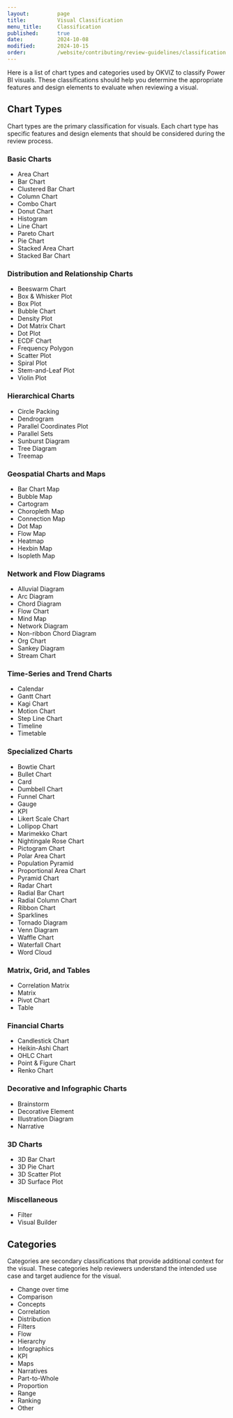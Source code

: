 ```yaml
---
layout:         page
title:          Visual Classification
menu_title:     Classification
published:      true
date:           2024-10-08
modified:       2024-10-15
order:          /website/contributing/review-guidelines/classification
---
```


Here is a list of chart types and categories used by OKVIZ to classify Power BI visuals. These classifications should help you determine the appropriate features and design elements to evaluate when reviewing a visual. 

## Chart Types

Chart types are the primary classification for visuals. Each chart type has specific features and design elements that should be considered during the review process.

### Basic Charts
- Area Chart
- Bar Chart
- Clustered Bar Chart
- Column Chart
- Combo Chart
- Donut Chart
- Histogram
- Line Chart
- Pareto Chart
- Pie Chart
- Stacked Area Chart
- Stacked Bar Chart

### Distribution and Relationship Charts
- Beeswarm Chart
- Box & Whisker Plot
- Box Plot
- Bubble Chart
- Density Plot
- Dot Matrix Chart
- Dot Plot
- ECDF Chart
- Frequency Polygon
- Scatter Plot
- Spiral Plot
- Stem-and-Leaf Plot
- Violin Plot

### Hierarchical Charts
- Circle Packing
- Dendrogram
- Parallel Coordinates Plot
- Parallel Sets
- Sunburst Diagram
- Tree Diagram
- Treemap

### Geospatial Charts and Maps
- Bar Chart Map
- Bubble Map
- Cartogram
- Choropleth Map
- Connection Map
- Dot Map
- Flow Map
- Heatmap
- Hexbin Map
- Isopleth Map

### Network and Flow Diagrams
- Alluvial Diagram
- Arc Diagram
- Chord Diagram
- Flow Chart
- Mind Map
- Network Diagram
- Non-ribbon Chord Diagram
- Org Chart
- Sankey Diagram
- Stream Chart

### Time-Series and Trend Charts
- Calendar
- Gantt Chart
- Kagi Chart
- Motion Chart
- Step Line Chart
- Timeline
- Timetable

### Specialized Charts
- Bowtie Chart
- Bullet Chart
- Card
- Dumbbell Chart
- Funnel Chart
- Gauge
- KPI
- Likert Scale Chart
- Lollipop Chart
- Marimekko Chart
- Nightingale Rose Chart
- Pictogram Chart
- Polar Area Chart
- Population Pyramid
- Proportional Area Chart
- Pyramid Chart
- Radar Chart
- Radial Bar Chart
- Radial Column Chart
- Ribbon Chart
- Sparklines
- Tornado Diagram
- Venn Diagram
- Waffle Chart
- Waterfall Chart
- Word Cloud

### Matrix, Grid, and Tables
- Correlation Matrix
- Matrix
- Pivot Chart
- Table

### Financial Charts
- Candlestick Chart
- Heikin-Ashi Chart
- OHLC Chart
- Point & Figure Chart
- Renko Chart

### Decorative and Infographic Charts
- Brainstorm
- Decorative Element
- Illustration Diagram
- Narrative

### 3D Charts
- 3D Bar Chart
- 3D Pie Chart
- 3D Scatter Plot
- 3D Surface Plot

### Miscellaneous
- Filter
- Visual Builder



## Categories

Categories are secondary classifications that provide additional context for the visual. These categories help reviewers understand the intended use case and target audience for the visual.

- Change over time
- Comparison
- Concepts
- Correlation
- Distribution
- Filters
- Flow
- Hierarchy
- Infographics
- KPI
- Maps
- Narratives
- Part-to-Whole
- Proportion
- Range
- Ranking
- Other